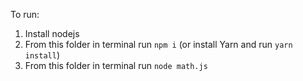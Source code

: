 To run:
1. Install nodejs
2. From this folder in terminal run `npm i` (or install Yarn and run `yarn install`)
3. From this folder in terminal run `node math.js`